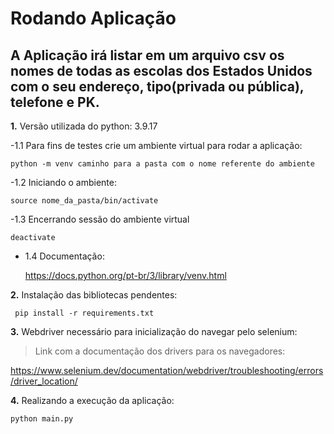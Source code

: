 # Rodando Aplicação

## A Aplicação irá listar em um arquivo csv os nomes de todas as escolas dos Estados Unidos com o seu endereço, tipo(privada ou pública), telefone e PK.

**1.** Versão utilizada do python: 3.9.17

-1.1 Para fins de testes crie um ambiente virtual para rodar a aplicação:

```python -m venv caminho para a pasta com o nome referente do ambiente```
    
-1.2 Iniciando o ambiente:

```source nome_da_pasta/bin/activate```

-1.3 Encerrando sessão do ambiente virtual
        
```deactivate```

- 1.4 Documentação:
        
    <https://docs.python.org/pt-br/3/library/venv.html>


**2.** Instalação das bibliotecas pendentes:

``` pip install -r requirements.txt```

**3.** Webdriver necessário para inicialização do navegar pelo selenium:

> Link com a documentação dos drivers para os navegadores:
    
https://www.selenium.dev/documentation/webdriver/troubleshooting/errors/driver_location/

**4.** Realizando a execução da aplicação:

```python main.py```

